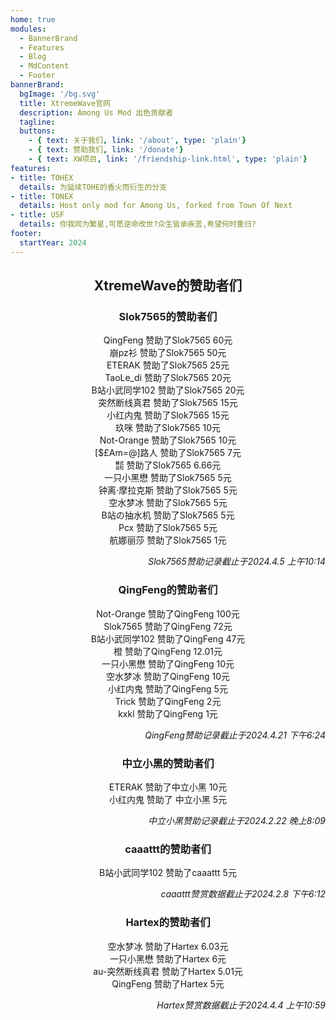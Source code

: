 ```yaml
---
home: true
modules:
  - BannerBrand
  - Features
  - Blog
  - MdContent
  - Footer
bannerBrand:
  bgImage: '/bg.svg'
  title: XtremeWave官网
  description: Among Us Mod 出色贡献者
  tagline: 
  buttons:
    - { text: 关于我们, link: '/about', type: 'plain'}
    - { text: 赞助我们, link: '/donate'}
    - { text: XW项目, link: '/friendship-link.html', type: 'plain'}
features:
- title: TOHEX
  details: 为延续TOHE的香火而衍生的分支
- title: TONEX
  details: Host only mod for Among Us, forked from Town Of Next
- title: USF
  details: 你我同为繁星,可愿逆命改世?众生皆承疾苦,希望何时重归?
footer: 
  startYear: 2024
---
```

<div align="center">

## XtremeWave的赞助者们
### Slok7565的赞助者们
QingFeng 赞助了Slok7565 60元<br>
崩pz衫 赞助了Slok7565 50元<br>
ETERAK 赞助了Slok7565 25元<br>
TaoLe_di 赞助了Slok7565 20元<br>
B站小武同学102 赞助了Slok7565 20元<br>
突然断线真君 赞助了Slok7565 15元<br>
小红内鬼 赞助了Slok7565 15元<br>
玖咪 赞助了Slok7565 10元<br>
Not-Orange 赞助了Slok7565 10元<br>
[$£Am=@]路人 赞助了Slok7565 7元<br>
㍿ 赞助了Slok7565 6.66元<br>
一只小黑懋 赞助了Slok7565 5元<br>
钟离·摩拉克斯 赞助了Slok7565 5元<br>
空水梦冰 赞助了Slok7565 5元<br>
B站の抽水机 赞助了Slok7565 5元<br>
Pcx 赞助了Slok7565 5元<br>
航娜丽莎 赞助了Slok7565 1元

<div align="right">

*Slok7565赞助记录截止于2024.4.5 上午10:14*

</div>

### QingFeng的赞助者们
Not-Orange 赞助了QingFeng 100元<br>
Slok7565 赞助了QingFeng 72元<br>
B站小武同学102 赞助了QingFeng 47元<br>
橙 赞助了QingFeng 12.01元<br>
一只小黑懋 赞助了QingFeng 10元<br>
空水梦冰 赞助了QingFeng 10元<br>
小红内鬼 赞助了QingFeng 5元<br>
Trick 赞助了QingFeng 2元<br>
kxkl 赞助了QingFeng 1元

<div align="right">

*QingFeng赞助记录截止于2024.4.21 下午6:24*

</div>

### 中立小黑的赞助者们
ETERAK 赞助了中立小黑 10元<br>
小红内鬼 赞助了 中立小黑 5元

<div align="right">

*中立小黑赞助记录截止于2024.2.22 晚上8:09*

</div>

### caaattt的赞助者们
B站小武同学102 赞助了caaattt 5元

<div align="right">

*caaattt赞赏数据截止于2024.2.8 下午6:12*

</div>

### Hartex的赞助者们
空水梦冰 赞助了Hartex 6.03元<br>
一只小黑懋 赞助了Hartex 6元<br>
au-突然断线真君 赞助了Hartex 5.01元<br>
QingFeng 赞助了Hartex 5元

<div align="right">

*Hartex赞赏数据截止于2024.4.4 上午10:59*

</div>
</div>